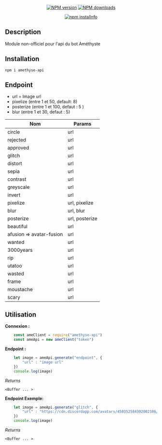 <div align="center">

  <p>
    <a href="https://www.npmjs.com/package/amethyse-api"><img src="https://img.shields.io/npm/v/amethyse-api.svg?maxAge=3600" alt="NPM version" /></a>
    <a href="https://www.npmjs.com/package/amethyse-api"><img src="https://img.shields.io/npm/dt/amethyse-api.svg?maxAge=3600" alt="NPM downloads" /></a>
  </p>
  <p>
    <a href="https://nodei.co/npm/amethyse-api/"><img src="https://nodei.co/npm/amethyse-api.png?downloads=true&stars=true" alt="npm installnfo" /></a>
  </p>
</div>
	
## Description
Module non-officiel pour l'api du bot Améthyste

## Installation
```
npm i amethyse-api
```

## Endpoint

 - url = Image url
 - pixelize (entre 1 et 50, default: 8)
 - posterize (entre 1 et 100, defaut : 5 )
 - blur (entre 1 et 30, defaut : 5)


|Nom|Params|
|--|--|
|circle|url|
|rejected|url|
|approved|url|
|glitch|url|
|distort|url|
|sepia|url|
|contrast|url|
|greyscale|url|
|invert|url|
|pixelize|url, pixelize|
|blur|url, blur|
|posterize|url, posterize|
|beautiful|url|
|afusion => avatar-fusion|url|
|wanted|url|
|3000years|url|
|rip |url|
|utatoo |url|
|wasted |url|
|frame |url|
|moustache |url|
|scary |url|

## Utilisation

**Connexion :**
```js
    const ameClient = require("amethyse-api")
    const ameApi = new ameClient("token")
```
**Endpoint :**
```js
    let image = ameApi.generate("endpoint", {
	    "url" : "image url"
    })
    console.log(image)
```
*Returns*
```
<Buffer ... >
```
**Endpoint  Exemple:**
```js
    let image = ameApi.generate("glitch", {
	    "url" : "https://cdn.discordapp.com/avatars/450352584302002186/c0ff7e943ab89560503b8e99591ff888.png?size=2048"
    })
    console.log(image)
```
*Returns*
```
<Buffer ... >
```
